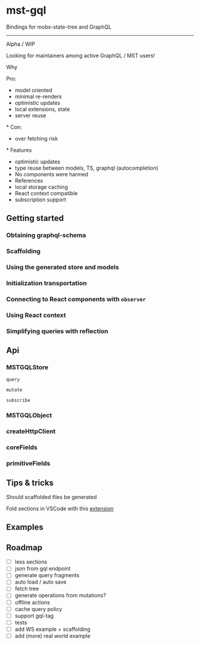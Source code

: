 # mst-gql

Bindings for mobx-state-tree and GraphQL

---

Alpha / WIP

Looking for maintainers among active GraphQL / MST users!

Why

Pro:

- model oriented
- minimal re-renders
- optimistic updates
- local extensions, state
- server reuse

\* Con:

- over fetching risk

\* Features

- optimistic updates
- type reuse between models, TS, graphql (autocompletion)
- No components were harmed
- References
- local storage caching
- React context compatible
- subscription support

## Getting started

### Obtaining graphql-schema

### Scaffolding

### Using the generated store and models

### Initialization transportation

### Connecting to React components with `observer`

### Using React context

### Simplifying queries with reflection

## Api

### MSTGQLStore

`query`

`mutate`

`subscribe`

### MSTGQLObject

### createHttpClient

### coreFields

### primitiveFields

## Tips & tricks

Should scaffolded files be generated

Fold sections in VSCode with this [extension](https://marketplace.visualstudio.com/items?itemName=maptz.regionfolder)

## Examples

## Roadmap

- [ ] less sections
- [ ] json from gql endpoint
- [ ] generate query fragments
- [ ] auto load / auto save
- [ ] fetch tree
- [ ] generate operations from mutations?
- [ ] offline actions
- [ ] cache query policy
- [ ] support gql-tag
- [ ] tests
- [ ] add WS example + scaffolding
- [ ] add (more) real world example

